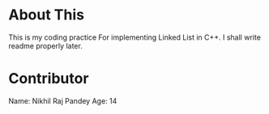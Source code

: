 # About This

This is my coding practice For implementing Linked List in C++.
I shall  write readme properly later.

# Contributor
Name: Nikhil Raj Pandey
Age: 14
